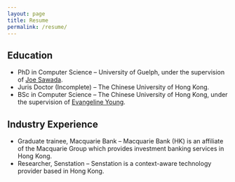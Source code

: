 ```yaml
---
layout: page
title: Resume
permalink: /resume/
---
```



<h2 class="wp-block-heading">Education</h2>
<ul>
<li>PhD in Computer Science – University of Guelph, under the supervision of <a href="https://www.socs.uoguelph.ca/~sawada/">Joe Sawada</a>.</li>



<li>Juris Doctor (Incomplete) – The Chinese University of Hong Kong.</li>



<li>BSc in Computer Science – The Chinese University of Hong Kong, under the supervision of <a href="https://www.cse.cuhk.edu.hk/~fyyoung/">Evangeline Young</a>.</li>
</ul>

<h2 class="wp-block-heading">Industry Experience</h2>
<ul>
<li>Graduate trainee, Macquarie Bank – Macquarie Bank (HK) is an affiliate of the Macquarie Group which provides investment banking services in Hong Kong.</li>



<li>Researcher, Senstation – Senstation is a context-aware technology provider based in Hong Kong.</li>
</ul>

